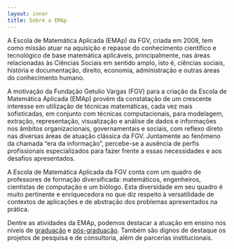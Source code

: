 ```yaml
---
layout: inner
title: Sobre a EMAp
---
```


A Escola de Matemática Aplicada (EMAp) da FGV, criada em 2008, tem
como missão atuar na aquisição e repasse do conhecimento científico e
tecnológico de base matemática aplicáveis, principalmente, nas áreas
relacionadas às Ciências Sociais em sentido amplo, isto é, ciências
sociais, história e documentação, direito, economia, administração e
outras áreas do conhecimento humano.

A motivação da Fundação Getulio Vargas (FGV) para a criação da Escola
de Matemática Aplicada (EMAp) provém da constatação de um crescente
interesse em utilização de técnicas matemáticas, cada vez mais
sofisticadas, em conjunto com técnicas computacionais, para modelagem,
extração, representação, visualização e análise de dados e informações
nos âmbitos organizacionais, governamentais e sociais, com reflexo
direto nas diversas áreas de atuação clássica da FGV. Juntamente ao
fenômeno da chamada “era da informação”, percebe-se a ausência de
perfis profissionais especializados para fazer frente a essas
necessidades e aos desafios apresentados.

A Escola de Matemática Aplicada da FGV conta com um quadro de
professores de formação diversificada: matemáticos, engenheiros,
cientistas de computação e um biólogo. Esta diversidade em seu quadro
é muito pertinente e enriquecedora no que diz respeito à versatilidade
de contextos de aplicações e de abstração dos problemas apresentados
na prática.

Dentre as atividades da EMAp, podemos destacar a atuação em ensino nos
níveis de [graduação](graduacao/descricao.html) e
[pós-graduação](pos-graduacao/descricao.html). Também são dignos de
destaque os projetos de pesquisa e de consultoria, além de parcerias
institucionais.


